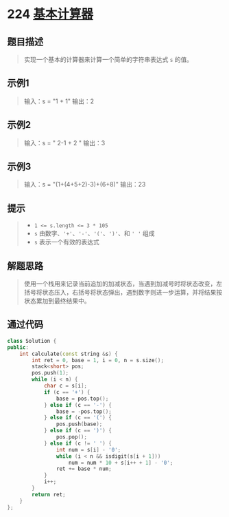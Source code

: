 # 224 [基本计算器](https://leetcode-cn.com/problems/basic-calculator/)

## 题目描述

> 实现一个基本的计算器来计算一个简单的字符串表达式 `s` 的值。

## 示例1

> 输入：s = "1 + 1"
> 输出：2

## 示例2

> 输入：s = " 2-1 + 2 "
> 输出：3

## 示例3

> 输入：s = "(1+(4+5+2)-3)+(6+8)"
> 输出：23

## 提示

>- `1 <= s.length <= 3 * 105`
>- `s` 由数字、`'+'`、`'-'`、`'('`、`')'`、和 `' '` 组成
>- `s` 表示一个有效的表达式

## 解题思路

>使用一个栈用来记录当前追加的加减状态，当遇到加减号时将状态改变，左括号将状态压入，右括号将状态弹出，遇到数字则进一步运算，并将结果按状态累加到最终结果中。

## 通过代码

```cpp
class Solution {
public:
    int calculate(const string &s) {
        int ret = 0, base = 1, i = 0, n = s.size();
        stack<short> pos;
        pos.push(1);
        while (i < n) {
            char c = s[i];
            if (c == '+') {
                base = pos.top();
            } else if (c == '-') {
                base = -pos.top();
            } else if (c == '(') {
                pos.push(base);
            } else if (c == ')') {
                pos.pop();
            } else if (c != ' ') {
                int num = s[i] - '0';
                while (i < n && isdigit(s[i + 1]))
                    num = num * 10 + s[i++ + 1] - '0';
                ret += base * num;
            }
            i++;
        }
        return ret;
    }
};
```

